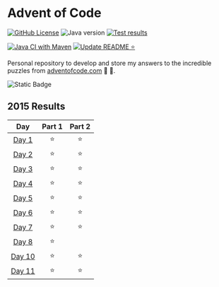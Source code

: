 # Advent of Code

[![GitHub License][badge_license]][file_license]
![Java version][badge_java_version]
[![Test results][badge_test_results]][url_tests]

[//]: # (![GitHub top language][badge_language])

[![Java CI with Maven][badge_actions_build]][actions_build]
[![Update README ⭐][badge_actions_update_readme]][actions_update_readme]

Personal repository to develop
and store my answers to the incredible puzzles from [adventofcode.com][adventofcode] 🎄 🎅.

![Static Badge][badge_stars_2015]

<!--- advent_readme_stars table --->
## 2015 Results

| Day | Part 1 | Part 2 |
| :---: | :---: | :---: |
| [Day 1](https://adventofcode.com/2015/day/1) | ⭐ | ⭐ |
| [Day 2](https://adventofcode.com/2015/day/2) | ⭐ | ⭐ |
| [Day 3](https://adventofcode.com/2015/day/3) | ⭐ | ⭐ |
| [Day 4](https://adventofcode.com/2015/day/4) | ⭐ | ⭐ |
| [Day 5](https://adventofcode.com/2015/day/5) | ⭐ | ⭐ |
| [Day 6](https://adventofcode.com/2015/day/6) | ⭐ | ⭐ |
| [Day 7](https://adventofcode.com/2015/day/7) | ⭐ | ⭐ |
| [Day 8](https://adventofcode.com/2015/day/8) | ⭐ |   |
| [Day 10](https://adventofcode.com/2015/day/10) | ⭐ | ⭐ |
| [Day 11](https://adventofcode.com/2015/day/11) | ⭐ | ⭐ |
<!--- advent_readme_stars table --->

[adventofcode]: https://adventofcode.com/

[file_license]: https://github.com/kevin-belellou/advent-of-code/blob/main/LICENSE

[url_tests]: https://github.com/kevin-belellou/advent-of-code/actions/workflows/maven.yml?query=branch%3Amain

[actions_build]: https://github.com/kevin-belellou/advent-of-code/actions/workflows/maven.yml

[actions_update_readme]: https://github.com/kevin-belellou/advent-of-code/actions/workflows/update-readme-stars.yml

[badge_license]: https://img.shields.io/github/license/kevin-belellou/advent-of-code?style=plastic

[badge_java_version]: https://img.shields.io/badge/Java-21-blue?style=plastic

[badge_test_results]: https://img.shields.io/endpoint?url=https%3A%2F%2Fgist.githubusercontent.com%2Fkevin-belellou%2Fb215880fcc3b1db343bccd1147ed9c06%2Fraw%2Fadvent-of-code-junit-tests.json&style=plastic

[badge_actions_build]: https://github.com/kevin-belellou/advent-of-code/actions/workflows/maven.yml/badge.svg?branch=main

[badge_actions_update_readme]: https://github.com/kevin-belellou/advent-of-code/actions/workflows/update-readme-stars.yml/badge.svg?branch=main

[badge_stars_2015]: https://img.shields.io/badge/%E2%AD%90_in_2015-19_%2F_50-yellow
